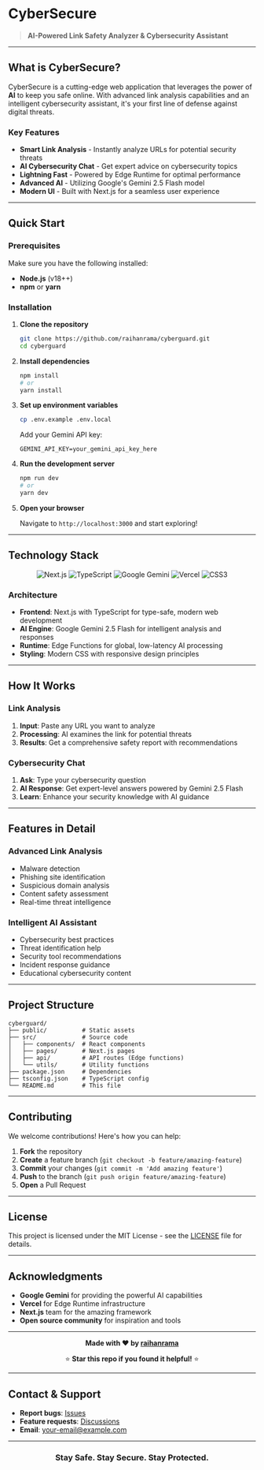 # CyberSecure

> **AI-Powered Link Safety Analyzer & Cybersecurity Assistant**
---

## What is CyberSecure?

CyberSecure is a cutting-edge web application that leverages the power of **AI** to keep you safe online. With advanced link analysis capabilities and an intelligent cybersecurity assistant, it's your first line of defense against digital threats.

### Key Features

- **Smart Link Analysis** - Instantly analyze URLs for potential security threats
- **AI Cybersecurity Chat** - Get expert advice on cybersecurity topics
- **Lightning Fast** - Powered by Edge Runtime for optimal performance
- **Advanced AI** - Utilizing Google's Gemini 2.5 Flash model
- **Modern UI** - Built with Next.js for a seamless user experience

---

## Quick Start

### Prerequisites

Make sure you have the following installed:
- **Node.js** (v18++)
- **npm** or **yarn**

### Installation

1. **Clone the repository**
   ```bash
   git clone https://github.com/raihanrama/cyberguard.git
   cd cyberguard
   ```

2. **Install dependencies**
   ```bash
   npm install
   # or
   yarn install
   ```

3. **Set up environment variables**
   ```bash
   cp .env.example .env.local
   ```
   
   Add your Gemini API key:
   ```env
   GEMINI_API_KEY=your_gemini_api_key_here
   ```

4. **Run the development server**
   ```bash
   npm run dev
   # or
   yarn dev
   ```

5. **Open your browser**
   
   Navigate to `http://localhost:3000` and start exploring!

---

## Technology Stack

<div align="center">

![Next.js](https://img.shields.io/badge/Next.js-000000?style=for-the-badge&logo=nextdotjs&logoColor=white)
![TypeScript](https://img.shields.io/badge/TypeScript-3178C6?style=for-the-badge&logo=typescript&logoColor=white)
![Google Gemini](https://img.shields.io/badge/Google%20Gemini-4285F4?style=for-the-badge&logo=google&logoColor=white)
![Vercel](https://img.shields.io/badge/Vercel-000000?style=for-the-badge&logo=vercel&logoColor=white)
![CSS3](https://img.shields.io/badge/CSS3-1572B6?style=for-the-badge&logo=css3&logoColor=white)

</div>

### Architecture

- **Frontend**: Next.js with TypeScript for type-safe, modern web development
- **AI Engine**: Google Gemini 2.5 Flash for intelligent analysis and responses
- **Runtime**: Edge Functions for global, low-latency AI processing
- **Styling**: Modern CSS with responsive design principles

---

## How It Works

### Link Analysis
1. **Input**: Paste any URL you want to analyze
2. **Processing**: AI examines the link for potential threats
3. **Results**: Get a comprehensive safety report with recommendations

### Cybersecurity Chat
1. **Ask**: Type your cybersecurity question
2. **AI Response**: Get expert-level answers powered by Gemini 2.5 Flash
3. **Learn**: Enhance your security knowledge with AI guidance

---

## Features in Detail

### Advanced Link Analysis
- Malware detection
- Phishing site identification  
- Suspicious domain analysis
- Content safety assessment
- Real-time threat intelligence

### Intelligent AI Assistant
- Cybersecurity best practices
- Threat identification help
- Security tool recommendations
- Incident response guidance
- Educational cybersecurity content

---

## Project Structure

```
cyberguard/
├── public/          # Static assets
├── src/             # Source code
│   ├── components/  # React components
│   ├── pages/       # Next.js pages
│   ├── api/         # API routes (Edge functions)
│   └── utils/       # Utility functions
├── package.json     # Dependencies
├── tsconfig.json    # TypeScript config
└── README.md        # This file
```

---

## Contributing

We welcome contributions! Here's how you can help:

1. **Fork** the repository
2. **Create** a feature branch (`git checkout -b feature/amazing-feature`)
3. **Commit** your changes (`git commit -m 'Add amazing feature'`)
4. **Push** to the branch (`git push origin feature/amazing-feature`)
5. **Open** a Pull Request

---

## License

This project is licensed under the MIT License - see the [LICENSE](LICENSE) file for details.

---

## Acknowledgments

- **Google Gemini** for providing the powerful AI capabilities
- **Vercel** for Edge Runtime infrastructure
- **Next.js** team for the amazing framework
- **Open source community** for inspiration and tools

---

<div align="center">

**Made with ❤️ by [raihanrama](https://github.com/raihanrama)**

⭐ **Star this repo if you found it helpful!** ⭐

</div>

---

## Contact & Support

- **Report bugs**: [Issues](https://github.com/raihanrama/cyberguard/issues)
- **Feature requests**: [Discussions](https://github.com/raihanrama/cyberguard/discussions)
- **Email**: your-email@example.com

---

<div align="center">

### **Stay Safe. Stay Secure. Stay Protected.**

</div>
